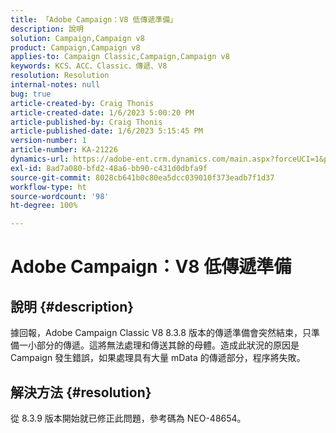 ```yaml
---
title: 「Adobe Campaign：V8 低傳遞準備」
description: 說明
solution: Campaign,Campaign v8
product: Campaign,Campaign v8
applies-to: Campaign Classic,Campaign,Campaign v8
keywords: KCS、ACC、Classic、傳遞、V8
resolution: Resolution
internal-notes: null
bug: true
article-created-by: Craig Thonis
article-created-date: 1/6/2023 5:00:20 PM
article-published-by: Craig Thonis
article-published-date: 1/6/2023 5:15:45 PM
version-number: 1
article-number: KA-21226
dynamics-url: https://adobe-ent.crm.dynamics.com/main.aspx?forceUCI=1&pagetype=entityrecord&etn=knowledgearticle&id=dea8e698-e38d-ed11-81ac-6045bd006149
exl-id: 8ad7a080-bfd2-48a6-bb90-c431d0dbfa9f
source-git-commit: 8028cb641b0c80ea5dcc039010f373eadb7f1d37
workflow-type: ht
source-wordcount: '98'
ht-degree: 100%

---
```


# Adobe Campaign：V8 低傳遞準備

## 說明 {#description}


據回報，Adobe Campaign Classic V8 8.3.8 版本的傳遞準備會突然結束，只準備一小部分的傳遞。這將無法處理和傳送其餘的母體。造成此狀況的原因是 Campaign 發生錯誤，如果處理具有大量 mData 的傳遞部分，程序將失敗。


## 解決方法 {#resolution}


從 8.3.9 版本開始就已修正此問題，參考碼為 NEO-48654。
